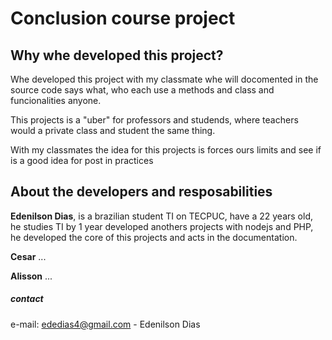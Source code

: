 # Conclusion course project

## Why whe developed this project?

Whe developed this project with my classmate whe will docomented in the source code says what, who each use a methods and class and funcionalities anyone.

This projects is a "uber" for professors and studends, where teachers would a private class and student the same thing.

With my classmates the idea for this projects is forces ours limits and see if is a good idea for post in practices

## About the developers and resposabilities
  
  __Edenilson Dias__, is a brazilian student TI on TECPUC, have a 22 years old, he studies TI by 1 year developed anothers projects with nodejs and PHP, he developed the core of this projects and acts in the documentation.

  __Cesar__ ...

  __Alisson__ ...



##### contact
  e-mail: ededias4@gmail.com - Edenilson Dias

